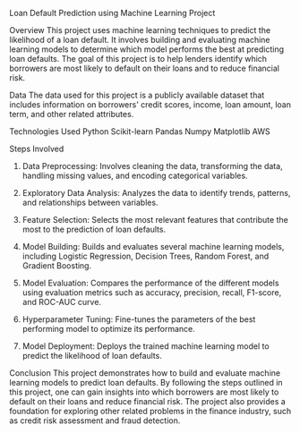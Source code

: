 Loan Default Prediction using Machine Learning Project

Overview
This project uses machine learning techniques to predict the likelihood of a loan default. It involves building and evaluating machine learning models to determine which model performs the best at predicting loan defaults. The goal of this project is to help lenders identify which borrowers are most likely to default on their loans and to reduce financial risk.

Data
The data used for this project is a publicly available dataset that includes information on borrowers' credit scores, income, loan amount, loan term, and other related attributes.

Technologies Used
Python
Scikit-learn
Pandas
Numpy
Matplotlib
AWS

Steps Involved
1. Data Preprocessing:
Involves cleaning the data, transforming the data, handling missing values, and encoding categorical variables.

2. Exploratory Data Analysis:
Analyzes the data to identify trends, patterns, and relationships between variables.

3. Feature Selection:
Selects the most relevant features that contribute the most to the prediction of loan defaults.

4. Model Building:
Builds and evaluates several machine learning models, including Logistic Regression, Decision Trees, Random Forest, and Gradient Boosting.

5. Model Evaluation:
Compares the performance of the different models using evaluation metrics such as accuracy, precision, recall, F1-score, and ROC-AUC curve.

6. Hyperparameter Tuning:
Fine-tunes the parameters of the best performing model to optimize its performance.

7. Model Deployment:
Deploys the trained machine learning model to predict the likelihood of loan defaults.

Conclusion
This project demonstrates how to build and evaluate machine learning models to predict loan defaults. By following the steps outlined in this project, one can gain insights into which borrowers are most likely to default on their loans and reduce financial risk. The project also provides a foundation for exploring other related problems in the finance industry, such as credit risk assessment and fraud detection.





